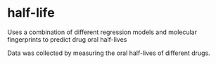 # half-life
Uses a combination of different regression models and molecular fingerprints to predict drug oral half-lives

Data was collected by measuring the oral half-lives of different drugs. 
